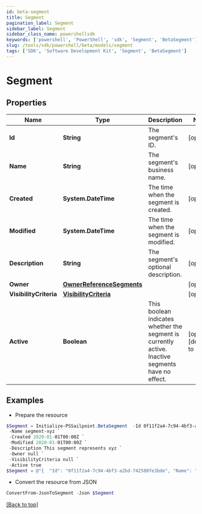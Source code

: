 ```yaml
---
id: beta-segment
title: Segment
pagination_label: Segment
sidebar_label: Segment
sidebar_class_name: powershellsdk
keywords: ['powershell', 'PowerShell', 'sdk', 'Segment', 'BetaSegment'] 
slug: /tools/sdk/powershell/beta/models/segment
tags: ['SDK', 'Software Development Kit', 'Segment', 'BetaSegment']
---
```



# Segment

## Properties

Name | Type | Description | Notes
------------ | ------------- | ------------- | -------------
**Id** | **String** | The segment's ID. | [optional] 
**Name** | **String** | The segment's business name. | [optional] 
**Created** | **System.DateTime** | The time when the segment is created. | [optional] 
**Modified** | **System.DateTime** | The time when the segment is modified. | [optional] 
**Description** | **String** | The segment's optional description. | [optional] 
**Owner** | [**OwnerReferenceSegments**](owner-reference-segments) |  | [optional] 
**VisibilityCriteria** | [**VisibilityCriteria**](visibility-criteria) |  | [optional] 
**Active** | **Boolean** | This boolean indicates whether the segment is currently active. Inactive segments have no effect. | [optional] [default to $false]

## Examples

- Prepare the resource
```powershell
$Segment = Initialize-PSSailpoint.BetaSegment  -Id 0f11f2a4-7c94-4bf3-a2bd-742580fe3bde `
 -Name segment-xyz `
 -Created 2020-01-01T00:00Z `
 -Modified 2020-01-01T00:00Z `
 -Description This segment represents xyz `
 -Owner null `
 -VisibilityCriteria null `
 -Active true
$Segment = @"{  "Id": "0f11f2a4-7c94-4bf3-a2bd-742580fe3bde", "Name": "segment-xyz", "Created": "2020-01-01T00:00Z", "Modified": "2020-01-01T00:00Z", "Description": "This segment represents xyz", "Owner": null, "VisibilityCriteria": null, "Active": true }"@
```

- Convert the resource from JSON
```powershell
ConvertFrom-JsonToSegment -Json $Segment
```


[[Back to top]](#) 

